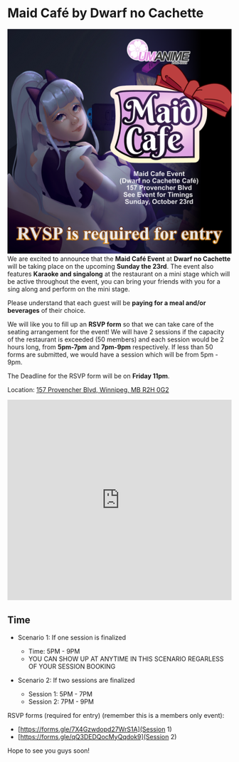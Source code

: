 # Maid Café by Dwarf no Cachette
![Maid Café](./assets/octoberdualevent2-instagram.png)
We are excited to announce that the **Maid Café Event** at **Dwarf no Cachette** will be taking place on the upcoming **Sunday the 23rd**. The event also features **Karaoke and singalong** at the restaurant on a mini stage which will be active throughout the event, you can bring your friends with you for a sing along and perform on the mini stage.

Please understand that each guest will be **paying for a meal and/or beverages** of their choice.

We will like you to fill up an **RSVP form** so that we can take care of the seating arrangement for the event! We will have 2 sessions if the capacity of the restaurant is exceeded (50 members) and each session would be 2 hours long, from **5pm-7pm** and **7pm-9pm** respectively. If less than 50 forms are submitted, we would have a session which will be from 5pm - 9pm.

The Deadline for the RSVP form will be on **Friday 11pm**.

 Location: [157 Provencher Blvd, Winnipeg, MB R2H 0G2]()


<iframe src="https://www.google.com/maps/embed?pb=!1m18!1m12!1m3!1d2570.361408903839!2d-97.12565808408831!3d49.89201783532465!2m3!1f0!2f0!3f0!3m2!1i1024!2i768!4f13.1!3m3!1m2!1s0x52ea71480dfa5767%3A0x8a20e3408627f8e2!2sDwarf%20no%20Cachette%20Caf%C3%A9%20%26%20Gift!5e0!3m2!1sen!2sca!4v1666078515525!5m2!1sen!2sca" width=100% height="450" style="border:0;" allowfullscreen="" loading="lazy" referrerpolicy="no-referrer-when-downgrade"></iframe>


## Time
- Scenario 1: If one session is finalized  
    - Time: 5PM - 9PM  
    - YOU CAN SHOW UP AT ANYTIME IN THIS SCENARIO REGARLESS OF YOUR SESSION BOOKING

- Scenario 2: If two sessions are finalized  
    - Session 1: 5PM - 7PM  
    - Session 2: 7PM - 9PM  

RSVP forms (required for entry) (remember this is a members only event):
- [https://forms.gle/7X4Gzwdopd27WrS1A](Session 1) 
- [https://forms.gle/qQ3DEDQocMyQqdok9](Session 2)  

Hope to see you guys soon!